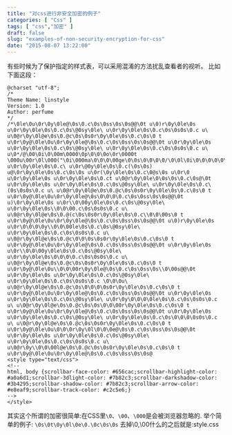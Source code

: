 ```yaml
---
title: "对css进行非安全加密的例子"
categories: [ "Css" ]
tags: [ "css","加密" ]
draft: false
slug: "examples-of-non-security-encryption-for-css"
date: "2015-08-07 13:22:00"
---
```


有些时候为了保护指定的样式表，可以采用混淆的方法扰乱查看者的视听。
比如下面这段：


<!--more-->


    @charset "utf-8";
    /*
    Theme Name: linstyle
    Version: 1.0
    Author: perfume
    */
    /*\0le\0u\0r\0y\0le@\0s\0.c\0s\0ss\0s\0s@@\0t u\0)r\0y\0le\0s u\0r\0y\0le\0s\0.c\0s\@0sy\0le\ u\0r\0y\0le\0s\0.c\0s\0s0s\0.c u\ u\0@r\0y\0l@e\0s\0.@c\0s\0s0r\0y\0le\0s\0.c\0s\0 t u\0r\0y@\0le\0u\0r\0y\0le@\0s\0.c\0s\0ss\0s\0s@@\0t u\0r\0y\0le\0s u\0r\0y\0le\0s\0.c\0s\@0sy\0le\ u\0r\0y\0le\0s\0.c\0s\0s0s\0.c u\ u\0*/@\00\0i\0\00m\0000\0p\0\0\0o\0r\0000t \000u\00r\0l\000("\0i\000ma\0\0\0\00ge\0\0s\0\0\0\0/\0\0l\0i\0\0\0\0\0\0n\0s\0\0t\0\0y\0\0le\0\0\0.c\0\0s\0s\0\0\0\0");\0\0m\0p\0o\0r\0t u\0r\0y\0le\0s\0.c\ u\0r\@0y\0le\0s\0.c(\0s\0s) u@\0r\0y\0le\0s\0.c\0s\0s u\0r(\0y\0le\0s\0.c\0@s\0s u\0r\0 u\0r\0y\0le\0s u\0r\0y\0le\0s\0.ct u\0@r\0y\0le\0\0s\0s\0.c\0s@\0t u\0r\0y\0le\0s u\0r\0y\0le\0s\0.c\0s\@0sy\0le\ u\0r\0y\0le\0s\0.c\(0s\0s0s\0.c u\ u\0@r\0y\0l@e\0s\0.@c\0s\0s0r\0y\0le\0s\0.c\0s\0 t u\0r\0y@\0le\0u\0r\0y\0le@\0s\0\0\0\0.c\0s\0ss\0s\0s@@\0t u)\0r\0y\0le\0s u\0r\\0\00y\0le\0s\0.c\0s\@0sy\0le\ u\0r\0y\0le\0s\\0\0\00.c\0s\0s0s\0.c u\ u\0@r\0y\0l@e\0s\0.@(c\0s\0s0r\0y\0le\0s\0.c\\0\0\00s\0 t u\0r\0y@\0le\0u\0r\0y\0le@\0s\0.c\0s\0ss\0s\0s@@\0t u\0)r\0y\0le\0s u\0r\0\0\0\0y\\0\0\00le\0s\0.c\0s\@0sy\0le\ u\0r\0y\0le\0s\0.c\0s\0s0s\0.c u\ u\0@r\0y\0l@e\0s\0.@c\0\0\0s\0s0r\0y\0le\0s\0.c\0s\0 t u\0r\0y@\0le\0u\0r\0y\0le@\0s\0.c\0s\0ss\0s\0s@@\0t u\0r\0y\0le\0s u\0r\\0\0\00y\0le\0s\0.c\0s\@0sy\0le\ u\0r\0y\0le\0s\0\0\0\0.c\0s\0s0s\0.c u\ u\0@r\0y\0l@e\0s\0.@c\0s\0s0r\0y\0le\0s\0.c\0s\0 t u\0r\0y@\0le\0u\\0\0\00r\0y\0le@\0s\0.c\0s\0ss\0s\\0\00s@@\0t u\0r\0y\0le\0s u\0r\0y\0le\0s\0.c\0s\@0sy\0le\ u\0r\0y\0le\0s\0.c\0s\0s0s\0.c \0\0\0u\ u\0@r\0y\0l@e\0s\0.@c\0s\0\0\0\0s0r\0y\0le\0s\0.c\0s\0 t u\0r\0y@\0le\0u\0r\0y\0le@\0s\0.c\0s\0ss\0s\0s@@\0t u\0r\0y\0le\0s u\0r\0y\0le\0s\0.c\0s\@0sy\0le\ u\0r\0y\0\0\0\0le\0s\0.c\0s\0s0s\0.c u\ u\0@r\0y\0l@e\0s\0.@c\0s\0s\0\0\00r\0y\0le\0s\0.c\0s\0 t u\0r\0y@\0le\0u\0r\0y\0le@\0s\0.c\0s\0ss\0s\0s@@\0t u\0r\0y\0le\0s u\0r\0y\0le\0s\0.c\0s\@0sy\0le\ u\0r\0y\0le\0s\0.c\0s\0\0\0\0s0s\0.c u\ u\0@r\0y\0l@e\0s\0.@c\0s\0s0r\0y\0le\0s\0.c\0s\0 t u\0r\0y@\0le\0u\0\0\0r\0y\0l\0\0\0e@\0s\0.c\0s\0ss\0s\0s@@\0t u\0r\0y\0le\0s u\0r\0y\0le\0s\0.c\0s\@0sy\0le\ u\0r\0y\0le\0s\0.c\0s\0s0s\0.c u\ u\0@r\0y\\0\0\00l@e\0s\0.@c\0s\0s0r\0y\0le\0s\0.c\0s\0 t u\0r\0y@\0le\0u\0r\0y\0le@\0s\0.c\0s\0ss\0s\0s@
    <style type="text/css">
    <!--
    html, body {scrollbar-face-color: #656cac;scrollbar-highlight-color: #a0a6d1;scrollbar-3dlight-color: #7b82c3;scrollbar-darkshadow-color: #3b4295;scrollbar-shadow-color: #7b82c3;scrollbar-arrow-color: #e8eaf9;scrollbar-track-color: #c2c5e6;}
    -->
    </style>

其实这个所谓的加密很简单:在CSS里`\0`、`\00`、`\000`是会被浏览器忽略的.
举个简单的例子:
`\0s\0t\0y\0l\0e\0.\0c\0s\0s`
去掉\0,\00什么的之后就是:style.css
